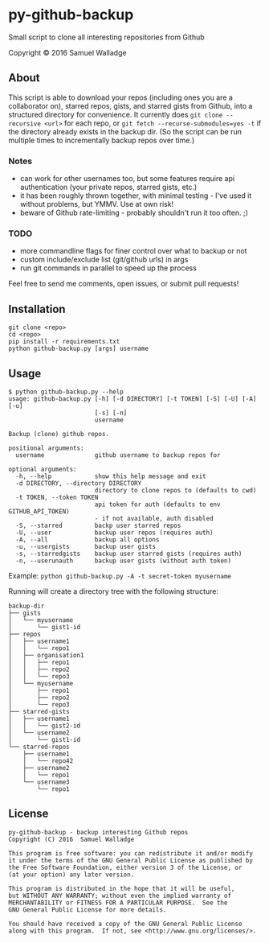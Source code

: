 
# py-github-backup

Small script to clone all interesting repositories from Github

Copyright © 2016 Samuel Walladge

## About

This script is able to download your repos (including ones you are a collaborator on), starred repos, gists, and starred
gists from Github, into a structured directory for convenience. It currently does `git clone --recursive <url>` for
each repo, or `git fetch --recurse-submodules=yes -t` if the directory already exists in the backup dir. (So the
script can be run multiple times to incrementally backup repos over time.)

### Notes

- can work for other usernames too, but some features require api authentication (your private repos, starred gists,
  etc.)
- it has been roughly thrown together, with minimal testing - I've used it without problems, but YMMV. Use at own risk!
- beware of Github rate-limiting - probably shouldn't run it too often. ;)

### TODO

- more commandline flags for finer control over what to backup or not
- custom include/exclude list (git/github urls) in args
- run git commands in parallel to speed up the process

Feel free to send me comments, open issues, or submit pull requests!

## Installation

```shell
git clone <repo>
cd <repo>
pip install -r requirements.txt
python github-backup.py [args] username
```

## Usage

```
$ python github-backup.py --help
usage: github-backup.py [-h] [-d DIRECTORY] [-t TOKEN] [-S] [-U] [-A] [-u]
                        [-s] [-n]
                        username

Backup (clone) github repos.

positional arguments:
  username              github username to backup repos for

optional arguments:
  -h, --help            show this help message and exit
  -d DIRECTORY, --directory DIRECTORY
                        directory to clone repos to (defaults to cwd)
  -t TOKEN, --token TOKEN
                        api token for auth (defaults to env GITHUB_API_TOKEN)
                        - if not available, auth disabled
  -S, --starred         backp user starred repos
  -U, --user            backup user repos (requires auth)
  -A, --all             backup all options
  -u, --usergists       backup user gists
  -s, --starredgists    backup user starred gists (requires auth)
  -n, --userunauth      backup user gists (without auth token)
```

Example: `python github-backup.py -A -t secret-token myusername`

Running will create a directory tree with the following structure:

```
backup-dir
├── gists
│   └── myusername
│       └── gist1-id
├── repos
│   ├── username1
│   │   └── repo1
│   ├── organisation1
│   │   ├── repo1
│   │   ├── repo2
│   │   └── repo3
│   └── myusername
│       ├── repo1
│       ├── repo2
│       └── repo3
├── starred-gists
│   ├── username1
│   │   └── gist2-id
│   └── username2
│       └── gist1-id
└── starred-repos
    ├── username1
    │   └── repo42
    ├── username2
    │   └── repo1
    └── username3
        └── repo1
```

## License

```plaintext
py-github-backup - backup interesting Github repos
Copyright (C) 2016  Samuel Walladge

This program is free software: you can redistribute it and/or modify
it under the terms of the GNU General Public License as published by
the Free Software Foundation, either version 3 of the License, or
(at your option) any later version.

This program is distributed in the hope that it will be useful,
but WITHOUT ANY WARRANTY; without even the implied warranty of
MERCHANTABILITY or FITNESS FOR A PARTICULAR PURPOSE.  See the
GNU General Public License for more details.

You should have received a copy of the GNU General Public License
along with this program.  If not, see <http://www.gnu.org/licenses/>.
```
